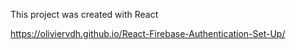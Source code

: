 This project was created with React

https://oliviervdh.github.io/React-Firebase-Authentication-Set-Up/


